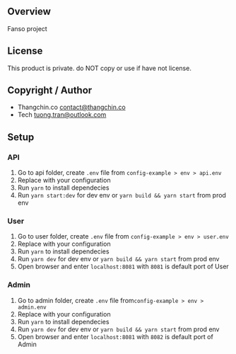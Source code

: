 ## Overview
Fanso project

## License
This product is private. do NOT copy or use if have not license.
## Copyright / Author
- Thangchin.co <contact@thangchin.co>
- Tech <tuong.tran@outlook.com>

## Setup

### API
1. Go to api folder, create `.env` file from `config-example > env > api.env`
2. Replace with your configuration
3. Run `yarn` to install dependecies
4. Run `yarn start:dev` for dev env or `yarn build && yarn start` from prod env

### User
1. Go to user folder, create `.env` file from `config-example > env > user.env`
2. Replace with your configuration
3. Run `yarn` to install dependecies
4. Run `yarn dev` for dev env or `yarn build && yarn start` from prod env
5. Open browser and enter `localhost:8081` with `8081` is default port of User

### Admin
1. Go to admin folder, create `.env` file from`config-example > env > admin.env`
2. Replace with your configuration
3. Run `yarn` to install dependecies
4. Run `yarn dev` for dev env or `yarn build && yarn start` from prod env
5. Open browser and enter `localhost:8081` with `8082` is default port of Admin
